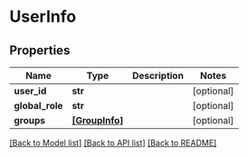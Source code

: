 # UserInfo

## Properties
Name | Type | Description | Notes
------------ | ------------- | ------------- | -------------
**user_id** | **str** |  | [optional] 
**global_role** | **str** |  | [optional] 
**groups** | [**[GroupInfo]**](GroupInfo.md) |  | [optional] 

[[Back to Model list]](../README.md#documentation-for-models) [[Back to API list]](../README.md#documentation-for-api-endpoints) [[Back to README]](../README.md)


